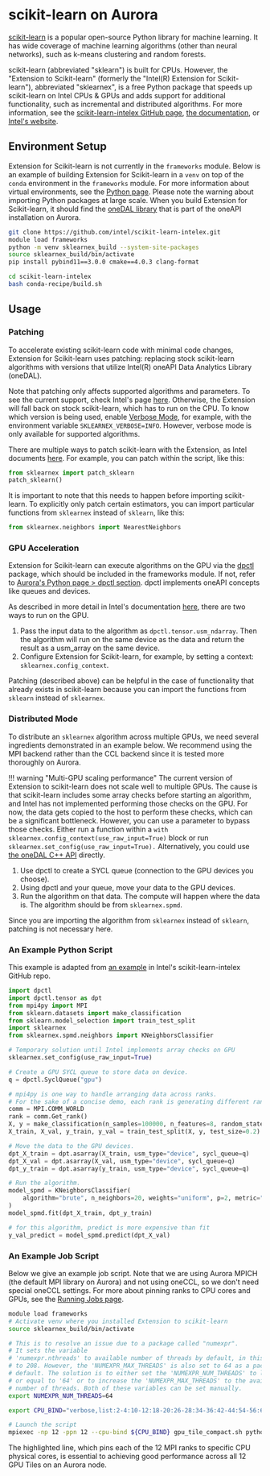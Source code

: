 # scikit-learn on Aurora

[scikit-learn](https://scikit-learn.org/stable/) is a popular open-source Python library for machine learning. It has wide coverage of machine learning algorithms (other than neural networks), such as k-means clustering and random forests.

scikit-learn (abbreviated "sklearn") is built for CPUs. However, the "Extension to Scikit-learn" (formerly the "Intel(R) Extension for Scikit-learn"), abbreviated "sklearnex", is a free Python package that speeds up scikit-learn on Intel CPUs & GPUs and adds support for additional functionality, such as incremental and distributed algorithms. For more information, see the [scikit-learn-intelex GitHub page](https://github.com/uxlfoundation/scikit-learn-intelex), [the documentation](https://uxlfoundation.github.io/scikit-learn-intelex/latest/index.html), or [Intel's website](https://www.intel.com/content/www/us/en/developer/tools/oneapi/scikit-learn.html#gs.b2f4sw).

## Environment Setup

Extension for Scikit-learn is not currently in the `frameworks` module. Below is an example of building Extension for Scikit-learn in a `venv` on top of the `conda` environment in the `frameworks` module. For more information about virtual environments, see the [Python page](../python.md). Please note the warning about importing Python packages at large scale. When you build Extension for Scikit-learn, it should find the [oneDAL library](../../applications-and-libraries/libraries/onedal.md) that is part of the oneAPI installation on Aurora. 
```bash linenums="1"
git clone https://github.com/intel/scikit-learn-intelex.git
module load frameworks
python -m venv sklearnex_build --system-site-packages
source sklearnex_build/bin/activate
pip install pybind11==3.0.0 cmake==4.0.3 clang-format

cd scikit-learn-intelex
bash conda-recipe/build.sh
```

## Usage

### Patching

To accelerate existing scikit-learn code with minimal code changes, Extension for Scikit-learn uses patching: replacing stock scikit-learn algorithms with versions that utilize Intel(R) oneAPI Data Analytics Library (oneDAL).

Note that patching only affects supported algorithms and parameters. To see the current support, check Intel's page [here](https://uxlfoundation.github.io/scikit-learn-intelex/latest/algorithms.html). Otherwise, the Extension will fall back on stock scikit-learn, which has to run on the CPU. To know which version is being used, enable [Verbose Mode](https://uxlfoundation.github.io/scikit-learn-intelex/latest/verbose.html), for example, with the environment variable `SKLEARNEX_VERBOSE=INFO`. However, verbose mode is only available for supported algorithms.

There are multiple ways to patch scikit-learn with the Extension, as Intel documents [here](https://uxlfoundation.github.io/scikit-learn-intelex/latest/quick-start.html#patching). For example, you can patch within the script, like this:

```python linenums="1"
from sklearnex import patch_sklearn
patch_sklearn()
```

It is important to note that this needs to happen before importing scikit-learn. To explicitly only patch certain estimators, you can import particular functions from `sklearnex` instead of `sklearn`, like this:

```python linenums="1"
from sklearnex.neighbors import NearestNeighbors
```

### GPU Acceleration

Extension for Scikit-learn can execute algorithms on the GPU via the [dpctl](https://intelpython.github.io/dpctl/latest/index.html) package, which should be included in the frameworks module. If not, refer to [Aurora's Python page > dpctl section](../python.md#dpctl). dpctl implements oneAPI concepts like queues and devices.

As described in more detail in Intel's documentation [here](https://uxlfoundation.github.io/scikit-learn-intelex/latest/oneapi-gpu.html), there are two ways to run on the GPU.

1. Pass the input data to the algorithm as `dpctl.tensor.usm_ndarray`. Then the algorithm will run on the same device as the data and return the result as a usm_array on the same device.
2. Configure Extension for Scikit-learn, for example, by setting a context: `sklearnex.config_context`.

Patching (described above) can be helpful in the case of functionality that already exists in scikit-learn because you can import the functions from `sklearn` instead of `sklearnex`.

### Distributed Mode

To distribute an `sklearnex` algorithm across multiple GPUs, we need several ingredients demonstrated in an example below. We recommend using the MPI backend rather than the CCL backend since it is tested more thoroughly on Aurora.

!!! warning "Multi-GPU scaling performance"
    The current version of Extension to scikit-learn does not scale well to multiple GPUs. The cause is that scikit-learn includes some array checks before starting an algorithm, and Intel has not implemented performing those checks on the GPU. For now, the data gets copied to the host to perform these checks, which can be a significant bottleneck. However, you can use a parameter to bypass those checks. Either run a function within a `with sklearnex.config_context(use_raw_input=True)` block or run `sklearnex.set_config(use_raw_input=True).` Alternatively, you could use [the oneDAL C++ API](../../applications-and-libraries/libraries/onedal.md) directly.

1. Use dpctl to create a SYCL queue (connection to the GPU devices you choose).
2. Using dpctl and your queue, move your data to the GPU devices.
3. Run the algorithm on that data. The compute will happen where the data is. The algorithm should be from `sklearnex.spmd`.

Since you are importing the algorithm from `sklearnex` instead of `sklearn`, patching is not necessary here.

### An Example Python Script

This example is adapted from [an example](https://github.com/uxlfoundation/scikit-learn-intelex/blob/main/examples/sklearnex/knn_bf_classification_spmd.py) in Intel's scikit-learn-intelex GitHub repo.

```python linenums="1" title="knn_mpi4py_spmd.py"
import dpctl
import dpctl.tensor as dpt
from mpi4py import MPI
from sklearn.datasets import make_classification
from sklearn.model_selection import train_test_split
import sklearnex
from sklearnex.spmd.neighbors import KNeighborsClassifier

# Temporary solution until Intel implements array checks on GPU
sklearnex.set_config(use_raw_input=True)

# Create a GPU SYCL queue to store data on device.
q = dpctl.SyclQueue("gpu")

# mpi4py is one way to handle arranging data across ranks.
# For the sake of a concise demo, each rank is generating different random training data.
comm = MPI.COMM_WORLD
rank = comm.Get_rank()
X, y = make_classification(n_samples=100000, n_features=8, random_state=rank)
X_train, X_val, y_train, y_val = train_test_split(X, y, test_size=0.2)

# Move the data to the GPU devices.
dpt_X_train = dpt.asarray(X_train, usm_type="device", sycl_queue=q)
dpt_X_val = dpt.asarray(X_val, usm_type="device", sycl_queue=q)
dpt_y_train = dpt.asarray(y_train, usm_type="device", sycl_queue=q)

# Run the algorithm.
model_spmd = KNeighborsClassifier(
    algorithm="brute", n_neighbors=20, weights="uniform", p=2, metric="minkowski"
)
model_spmd.fit(dpt_X_train, dpt_y_train)

# for this algorithm, predict is more expensive than fit
y_val_predict = model_spmd.predict(dpt_X_val)
```

### An Example Job Script

Below we give an example job script. Note that we are using Aurora MPICH (the default MPI library on Aurora) and not using oneCCL, so we don't need special oneCCL settings. For more about pinning ranks to CPU cores and GPUs, see the [Running Jobs page](../../running-jobs-aurora.md).

```bash linenums="1" title="example_scikit-learn_distributed.sh" hl_lines="14"
module load frameworks
# Activate venv where you installed Extension to scikit-learn
source sklearnex_build/bin/activate

# This is to resolve an issue due to a package called "numexpr".
# It sets the variable
# 'numexpr.nthreads' to available number of threads by default, in this case
# to 208. However, the 'NUMEXPR_MAX_THREADS' is also set to 64 as a package
# default. The solution is to either set the 'NUMEXPR_NUM_THREADS' to less than
# or equal to '64' or to increase the 'NUMEXPR_MAX_THREADS' to the available
# number of threads. Both of these variables can be set manually.
export NUMEXPR_NUM_THREADS=64

export CPU_BIND="verbose,list:2-4:10-12:18-20:26-28:34-36:42-44:54-56:62-64:70-72:78-80:86-88:94-96"

# Launch the script
mpiexec -np 12 -ppn 12 --cpu-bind ${CPU_BIND} gpu_tile_compact.sh python knn_mpi4py_spmd.py
```
The highlighted line, which pins each of the 12 MPI ranks to specific CPU physical cores, is essential to achieving good performance across all 12 GPU Tiles on an Aurora node.
